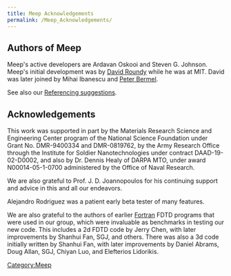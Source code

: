 ```yaml
---
title: Meep Acknowledgements
permalink: /Meep_Acknowledgements/
---
```


Authors of Meep
---------------

Meep's active developers are Ardavan Oskooi and Steven G. Johnson. Meep's initial development was by [David Roundy](http://physics.oregonstate.edu/~roundyd/) while he was at MIT. David was later joined by Mihai Ibanescu and [Peter Bermel](http://web.ics.purdue.edu/~pbermel/).

See also our [Referencing suggestions](Meep_License_and_Copyright#Referencing.md).

Acknowledgements
----------------

This work was supported in part by the Materials Research Science and Engineering Center program of the National Science Foundation under Grant No. DMR-9400334 and DMR-0819762, by the Army Research Office through the Institute for Soldier Nanotechnologies under contract DAAD-19-02-D0002, and also by Dr. Dennis Healy of DARPA MTO, under award N00014-05-1-0700 administered by the Office of Naval Research.

We are also grateful to Prof. J. D. Joannopoulos for his continuing support and advice in this and all our endeavors.

Alejandro Rodriguez was a patient early beta tester of many features.

We are also grateful to the authors of earlier [Fortran](https://en.wikipedia.org/wiki/Fortran) FDTD programs that were used in our group, which were invaluable as benchmarks in testing our new code. This includes a 2d FDTD code by Jerry Chen, with later improvements by Shanhui Fan, SGJ, and others. There was also a 3d code initially written by Shanhui Fan, with later improvements by Daniel Abrams, Doug Allan, SGJ, Chiyan Luo, and Elefterios Lidorikis.

[Category:Meep](Meep.md)
